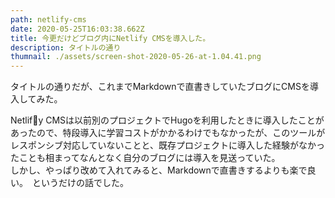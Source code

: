 ```yaml
---
path: netlify-cms
date: 2020-05-25T16:03:38.662Z
title: 今更だけどブログ内にNetlify CMSを導入した。
description: タイトルの通り
thumnail: ./assets/screen-shot-2020-05-26-at-1.04.41.png
---
```

タイトルの通りだが、これまでMarkdownで直書きしていたブログにCMSを導入してみた。

Netlify CMSは以前別のプロジェクトでHugoを利用したときに導入したことがあったので、特段導入に学習コストがかかるわけでもなかったが、このツールがレスポンシブ対応していないことと、既存プロジェクトに導入した経験がなかったことも相まってなんとなく自分のブログには導入を見送っていた。\
しかし、やっぱり改めて入れてみると、Markdownで直書きするよりも楽で良い。　というだけの話でした。
